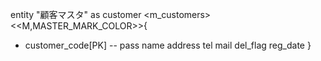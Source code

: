 entity "顧客マスタ" as customer <m_customers>
<<M,MASTER_MARK_COLOR>>{
  + customer_code[PK]
  --
  pass
  name
  address
  tel
  mail
  del_flag
  reg_date
}
